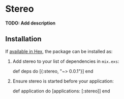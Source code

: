 # Stereo

**TODO: Add description**

## Installation

If [available in Hex](https://hex.pm/docs/publish), the package can be installed as:

  1. Add stereo to your list of dependencies in `mix.exs`:

        def deps do
          [{:stereo, "~> 0.0.1"}]
        end

  2. Ensure stereo is started before your application:

        def application do
          [applications: [:stereo]]
        end
